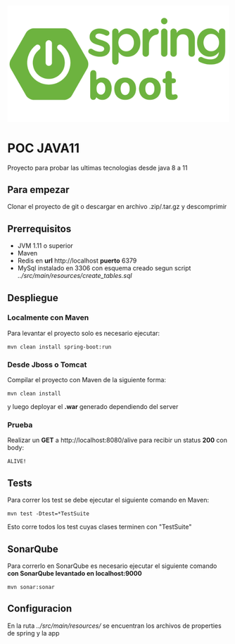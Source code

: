![alt text](img/spring-boot-logo.png)

# POC JAVA11

Proyecto para probar las ultimas tecnologias desde java 8 a 11


## Para empezar

Clonar el proyecto de git o descargar en archivo .zip/.tar.gz y descomprimir


## Prerrequisitos

* JVM 1.11 o superior
* Maven
* Redis en **url** http://localhost **puerto** 6379
* MySql instalado en 3306 con esquema creado segun script *../src/main/resources/create_tables.sql*


## Despliegue

### Localmente con Maven

Para levantar el proyecto solo es necesario ejecutar:
```
mvn clean install spring-boot:run
```

### Desde Jboss o Tomcat

Compilar el proyecto con Maven de la siguiente forma:
```
mvn clean install
```
y luego deployar el **.war** generado dependiendo del server

### Prueba

Realizar un **GET** a http://localhost:8080/alive para recibir un status **200** con body:
```
ALIVE!
```

## Tests

Para correr los test se debe ejecutar el siguiente comando en Maven:
```
mvn test -Dtest=*TestSuite
```
Esto corre todos los test cuyas clases terminen con "TestSuite"


## SonarQube

Para correrlo en SonarQube es necesario ejecutar el siguiente comando **con SonarQube levantado en localhost:9000**
```
mvn sonar:sonar
```


## Configuracion

En la ruta *../src/main/resources/* se encuentran los archivos de properties de spring y la app

